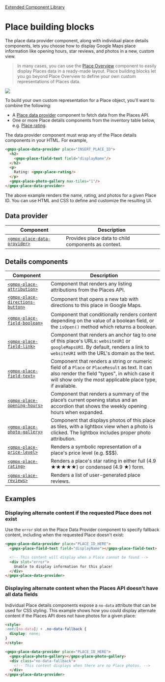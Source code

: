 [Extended Component Library](../README.md)

# Place building blocks

The place data provider component, along with individual place details components, lets you choose how to display Google Maps place information like opening hours, star reviews, and photos in a new, custom view.

> In many cases, you can use the [Place Overview](../place_overview/README.md) component to easily display Places data in a ready-made layout. Place building blocks let you go beyond Place Overview to define your own custom representations of Places data.

![](./doc_src/place-building-blocks.gif)

To build your own custom representation for a Place object, you'll want to combine the following:

* A [Place data provider](./place_data_provider/README.md) component to fetch data from the Places API.
* One or more Place details components from the inventory table below, e.g. [Place rating](./place_rating/README.md).

The data provider component must wrap any of the Place details components in your HTML. For example,

```html
<gmpx-place-data-provider place="INSERT_PLACE_ID">
  <h2>
    <gmpx-place-field-text field="displayName"/>
  </h2>
  <p>
    Rating: <gmpx-place-rating/>
  </p>
  <gmpx-place-photo-gallery max-tiles="1"/>
</gmpx-place-data-provider>
```

The above example renders the name, rating, and photos for a given Place ID. You can use HTML and CSS to define and customize the resulting UI.


## Data provider

| Component                                                     | Description                                         |
| ------------------------------------------------------------- | --------------------------------------------------- |
| [`<gmpx-place-data-provider>`](place_data_provider/README.md) | Provides place data to child components as context. |

## Details components

| Component                                                             | Description                                                                                                                                                                                                 |
| --------------------------------------------------------------------- | ----------------------------------------------------------------------------------------------------------------------------------------------------------------------------------------------------------- |
| [`<gmpx-place-attribution>`](place_attribution/README.md)             | Component that renders any listing attributions from the Places API.                                                                                                                                        |
| [`<gmpx-place-directions-button>`](place_directions_button/README.md) | Component that opens a new tab with directions to this place in Google Maps.                                                                                                                                |
| [`<gmpx-place-field-boolean>`](place_field_boolean/README.md)         | Component that conditionally renders content depending on the value of a boolean field, or the `isOpen()` method which returns a boolean.                                                                   |
| [`<gmpx-place-field-link>`](place_field_link/README.md)               | Component that renders an anchor tag to one of this place's URLs: `websiteURI` or `googleMapsURI`. By default, renders a link to `websiteURI` with the URL's domain as the text.                            |
| [`<gmpx-place-field-text>`](place_field_text/README.md)               | Component that renders a string or numeric field of a `Place` or `PlaceResult` as text. It can also render the field "types", in which case it will show only the most applicable place type, if available. |
| [`<gmpx-place-opening-hours>`](place_opening_hours/README.md)         | Component that renders a summary of the place’s current opening status and an accordion that shows the weekly opening hours when expanded.                                                                  |
| [`<gmpx-place-photo-gallery>`](place_photo_gallery/README.md)         | Component that displays photos of this place as tiles, with a lightbox view when a photo is clicked. The lightbox includes proper photo attribution.                                                        |
| [`<gmpx-place-price-level>`](place_price_level/README.md)             | Renders a symbolic representation of a place's price level (e.g. $$$).                                                                                                                                      |
| [`<gmpx-place-rating>`](place_rating/README.md)                       | Renders a place's star rating in either full (4.9 ★★★★★) or condensed (4.9 ★) form.                                                                                                                         |
| [`<gmpx-place-reviews>`](place_reviews/README.md)                     | Renders a list of user-generated place reviews.                                                                                                                                                             |



## Examples

### Displaying alternate content if the requested Place does not exist

Use the `error` slot on the Place Data Provider component to specify fallback content, including when the requested Place doesn't exist:

```html
<gmpx-place-data-provider place="PLACE_ID_HERE">
  <gmpx-place-field-text field="displayName"></gmpx-place-field-text>

  <!-- This content will display when a Place cannot be found -->
  <div slot="error">
    Unable to display information for this place!
  </div>
</gmpx-place-data-provider>
```

### Displaying alternate content when the Places API doesn't have all data fields

Individual Place details components expose a `no-data` attribute that can be used for CSS styling. This example shows how you could display alternate content if the Places API does not have photos for a given place:

```html
<style>
:not([no-data]) + .no-data-fallback {
  display: none;  
}
</style>

<gmpx-place-data-provider place="PLACE_ID_HERE">
  <gmpx-place-photo-gallery></gmpx-place-photo-gallery>
  <div class="no-data-fallback">
    <!-- This content displays when there are no Place photos. -->
  </div>
</gmpx-place-data-provider>
```

